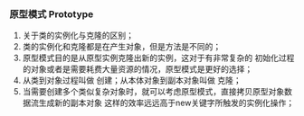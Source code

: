 ### 原型模式 Prototype
1. 关于类的实例化与克隆的区别；
2. 类的实例化和克隆都是在产生对象，但是方法是不同的；
3. 原型模式目的是从原型实例克隆出新的实例，这对于有非常复杂的
初始化过程的对象或者是需要耗费大量资源的情况，原型模式是更好的选择；
4. 从类到对象过程叫做 创建；从本体对象到副本对象叫做 克隆；
5. 当需要创建多个类似复杂对象时，就可以考虑原型模式，直接拷贝原型对象数据流生成新的副本对象
这样的效率远远高于new关键字所触发的实例化操作；